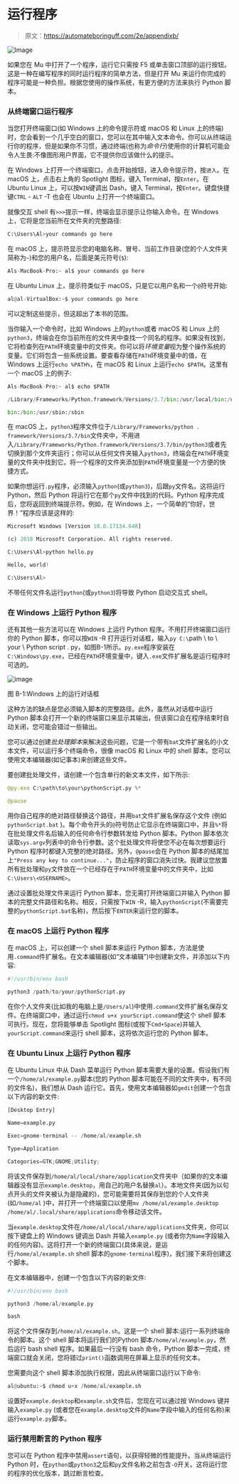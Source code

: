 # 运行程序

> 原文：<https://automateboringuff.com/2e/appendixb/>

![Image](img/a142067b8fe2d92e913e5f78198ae4f5.png)

如果您在 Mu 中打开了一个程序，运行它只需按 F5 或单击窗口顶部的运行按钮。这是一种在编写程序的同时运行程序的简单方法，但是打开 Mu 来运行你完成的程序可能是一种负担。根据您使用的操作系统，有更方便的方法来执行 Python 脚本。

### 从终端窗口运行程序

当您打开终端窗口(如 Windows 上的命令提示符或 macOS 和 Linux 上的终端)时，您会看到一个几乎空白的窗口，您可以在其中输入文本命令。你可以从终端运行你的程序，但是如果你不习惯，通过终端(也称为*命令行*)使用你的计算机可能会令人生畏:不像图形用户界面，它不提供你应该做什么的提示。

在 Windows 上打开一个终端窗口，点击开始按钮，进入命令提示符，按`进入`。在 macOS 上，点击右上角的 Spotlight 图标，键入 Terminal，按`Enter`。在 Ubuntu Linux 上，可以按`WIN`键调出 Dash，键入 Terminal，按`Enter`。键盘快捷键`CTRL` - `ALT` -T 也会在 Ubuntu 上打开一个终端窗口。

就像交互 shell 有`>>>`提示一样，终端会显示提示让你输入命令。在 Windows 上，它将是您当前所在文件夹的完整路径:

```py
C:\Users\Al>your commands go here
```

在 macOS 上，提示符显示您的电脑名称、冒号、当前工作目录(您的个人文件夹简称为`~`)和您的用户名，后面是美元符号(`$`):

```py
Als-MacBook-Pro:~ al$ your commands go here
```

在 Ubuntu Linux 上，提示符类似于 macOS，只是它以用户名和一个`@`符号开始:

```py
al@al-VirtualBox:~$ your commands go here
```

可以定制这些提示，但这超出了本书的范围。

当你输入一个命令时，比如 Windows 上的`python`或者 macOS 和 Linux 上的`python3`，终端会在你当前所在的文件夹中查找一个同名的程序。如果没有找到，它将检查列在`PATH`环境变量中的文件夹。你可以将*环境变量*视为整个操作系统的变量。它们将包含一些系统设置。要查看存储在`PATH`环境变量中的值，在 Windows 上运行`echo %PATH%`，在 macOS 和 Linux 上运行`echo $PATH`。这里有一个 macOS 上的例子:

```py
Als-MacBook-Pro:~ al$ echo $PATH

/Library/Frameworks/Python.framework/Versions/3.7/bin:/usr/local/bin:/usr/

bin:/bin:/usr/sbin:/sbin
```

在 macOS 上，`python3`程序文件位于`/Library/Frameworks/python . framework/Versions/3.7/bin`文件夹中，不用进入`/Library/Frameworks/Python.framework/Versions/3.7/bin/python3`或者先切换到那个文件夹运行；你可以从任何文件夹输入`python3`，终端会在`PATH`环境变量的文件夹中找到它。将一个程序的文件夹添加到`PATH`环境变量是一个方便的快捷方式。

如果你想运行`.py`程序，必须输入`python`(或`python3`)，后跟`py`文件名。这将运行 Python，然后 Python 将运行它在那个`py`文件中找到的代码。Python 程序完成后，您将返回到终端提示符。例如，在 Windows 上，一个简单的“你好，世界！”程序应该是这样的:

```py
Microsoft Windows [Version 10.0.17134.648]

(c) 2018 Microsoft Corporation. All rights reserved.

C:\Users\Al>python hello.py

Hello, world!

C:\Users\Al>
```

不带任何文件名运行`python`(或`python3`)将导致 Python 启动交互式 shell。

### 在 Windows 上运行 Python 程序

还有其他一些方法可以在 Windows 上运行 Python 程序。不用打开终端窗口运行你的 Python 脚本，你可以按`WIN` -R 打开运行对话框，输入`py C:\`path \ to \ your \ Python script . py，如图B-1所示。`py.exe`程序安装在`C:\Windows\py.exe`，已经在`PATH`环境变量中，键入`.exe`文件扩展名是运行程序时可选的。

![image](img/bdd569423362b3fb2aa810ce24188a1a.png)

图 B-1:Windows 上的运行对话框

这种方法的缺点是您必须输入脚本的完整路径。此外，虽然从对话框中运行 Python 脚本会打开一个新的终端窗口来显示其输出，但该窗口会在程序结束时自动关闭，您可能会错过一些输出。

您可以通过创建*批处理脚本*来解决这些问题，它是一个带有`bat`文件扩展名的小文本文件，可以运行多个终端命令，很像 macOS 和 Linux 中的 shell 脚本。您可以使用文本编辑器(如记事本)来创建这些文件。

要创建批处理文件，请创建一个包含单行的新文本文件，如下所示:

```py
@py.exe C:\path\to\your\pythonScript.py %*

@pause
```

用你自己程序的绝对路径替换这个路径，并用`bat`文件扩展名保存这个文件 (例如`pythonScript.bat` )。每个命令开头的`@`符号防止它显示在终端窗口中，并且`%*`将在批处理文件名后输入的任何命令行参数转发给 Python 脚本。Python 脚本依次读取`sys.argv`列表中的命令行参数。这个批处理文件将使您不必在每次想要运行 Python 程序时都键入完整的绝对路径。另外，`@pause`会在 Python 脚本的结尾加上`"Press any key to continue..."`，防止程序的窗口消失过快。我建议您放置所有批处理和`py`文件放在一个已经存在于`PATH`环境变量中的文件夹中，比如`C:\Users\<USERNAME>`。

通过设置批处理文件来运行 Python 脚本，您无需打开终端窗口并输入 Python 脚本的完整文件路径和名称。相反，只需按下`WIN` -R，输入`pythonScript`(不需要完整的`pythonScript.bat`名称)，然后按下`ENTER`来运行您的脚本。

### 在 macOS 上运行 Python 程序

在 macOS 上，可以创建一个 shell 脚本来运行 Python 脚本，方法是使用`.command`件扩展名。在文本编辑器(如“文本编辑”)中创建新文件，并添加以下内容:

```py
#!/usr/bin/env bash

python3 /path/to/your/pythonScript.py
```

在你个人文件夹(比如我的电脑上是`/Users/al`)中使用`.command`文件扩展名保存文件。在终端窗口中，通过运行`chmod u+x yourScript.command`使这个 shell 脚本可执行。现在，您将能够单击 Spotlight 图标(或按下`Cmd+Space`)并输入`yourScript.command`来运行 shell 脚本，这将依次运行您的 Python 脚本。

### 在 Ubuntu Linux 上运行 Python 程序

在 Ubuntu Linux 中从 Dash 菜单运行 Python 脚本需要大量的设置。假设我们有一个`/home/al/example.py`脚本(您的 Python 脚本可能在不同的文件夹中，有不同的文件名)，我们想从 Dash 运行它。首先，使用文本编辑器如`gedit`创建一个包含以下内容的新文件:

```py
[Desktop Entry]

Name=example.py

Exec=gnome-terminal -- /home/al/example.sh

Type=Application

Categories=GTK;GNOME;Utility;
```

将该文件保存到`/home/al/local/share/application`文件夹中（如果你的文本编辑器没有显示`example.desktop`，用自己的用户名替换`al`）。本地文件夹(因为以句点开头的文件夹被认为是隐藏的)，您可能需要将其保存到您的个人文件夹(如`/home/al` )中，并打开一个终端窗口以使用`mv /home/al/example.desktop /home/al/.local/share/applications`命令移动该文件。

当`example.desktop`文件在`/home/al/local/share/applications`文件夹，你可以按下键盘上的 Windows 键调出 Dash 并输入`example.py` (或者你为`Name`字段输入的任何内容)。这将打开一个新的终端窗口(具体来说，是运行`/home/al/example.sh` shell 脚本的`gnome-terminal`程序)，我们接下来将创建这个脚本。

在文本编辑器中，创建一个包含以下内容的新文件:

```py
#!/usr/bin/env bash

python3 /home/al/example.py

bash
```

将这个文件保存到`/home/al/example.sh`。这是一个 shell 脚本:运行一系列终端命令的脚本。这个 shell 脚本将运行我们的Python 脚本`/home/al/example.py`，然后运行 bash shell 程序。如果最后一行没有 bash 命令，Python 脚本一完成，终端窗口就会关闭，您将错过`print()`函数调用在屏幕上显示的任何文本。

您需要向这个 shell 脚本添加执行权限，因此从终端窗口运行以下命令:

```py
al@ubuntu:~$ chmod u+x /home/al/example.sh
```

设置好`example.desktop`和`example.sh`文件后，您现在可以通过按 Windows 键并输入`example.py` (或者您在`example.desktop`文件的`Name`字段中输入的任何名称)来运行`example.py`脚本。

### 运行禁用断言的 Python 程序

您可以在 Python 程序中禁用`assert`语句，以获得轻微的性能提升。当从终端运行 Python 时，在`python`或`python3`之后和`py`文件名称之前包含`-O`开关。这将运行您的程序的优化版本，跳过断言检查。